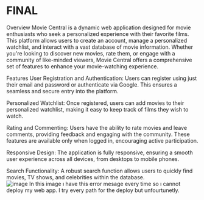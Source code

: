 # FINAL


Overview
Movie Central is a dynamic web application designed for movie enthusiasts who seek a personalized experience with their favorite films. This platform allows users to create an account, manage a personalized watchlist, and interact with a vast database of movie information. Whether you're looking to discover new movies, rate them, or engage with a community of like-minded viewers, Movie Central offers a comprehensive set of features to enhance your movie-watching experience.

Features
User Registration and Authentication: Users can register using just their email and password or authenticate via Google. This ensures a seamless and secure entry into the platform.

Personalized Watchlist: Once registered, users can add movies to their personalized watchlist, making it easy to keep track of films they wish to watch.

Rating and Commenting: Users have the ability to rate movies and leave comments, providing feedback and engaging with the community. These features are available only when logged in, encouraging active participation.

Responsive Design: The application is fully responsive, ensuring a smooth user experience across all devices, from desktops to mobile phones.

Search Functionality: A robust search function allows users to quickly find movies, TV shows, and celebrities within the database.   
![image](https://github.com/ezgiatatanir/FINAL/assets/104724468/86d416be-277e-423f-9d82-1f6a4acd0603)
In this image ı have this error mesage every time so ı cannot deploy my web app. I try every path for the deploy but unfourtunetly.


